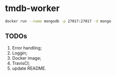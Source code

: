 # tmdb-worker

```sh
docker run --name mongodb -p 27017:27017 -d mongo
```

## TODOs
1. Error handling;
2. Loggin;
3. Docker image;
4. TravisCI;
5. update README.
